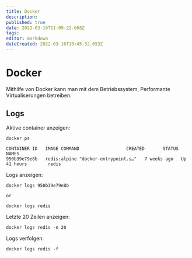 ```yaml
---
title: Docker
description: 
published: true
date: 2022-03-16T11:09:22.668Z
tags: 
editor: markdown
dateCreated: 2022-03-16T10:45:32.653Z
---
```


# Docker

Mithilfe von Docker kann man mit dem Betriebssystem, Performante Virtualiserungen betreiben.

## Logs

Aktive container anzeigen:
```
docker ps

CONTAINER ID   IMAGE COMMAND                  CREATED       STATUS                    NAMES
950b39e79e8b   redis:alpine "docker-entrypoint.s…"   7 weeks ago   Up 41 hours        redis
```

Logs anzeigen:
```
docker logs 950b39e79e8b

or

docker logs redis
```

Letzte 20 Zeilen anzeigen:
```
docker logs redis -n 20
```

Logs verfolgen:
```
docker logs redis -f
```